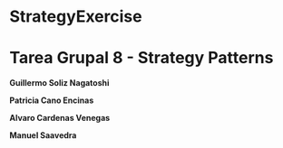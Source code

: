 # StrategyExercise

# Tarea Grupal 8 - Strategy Patterns

**Guillermo Soliz Nagatoshi**

**Patricia Cano Encinas**

**Alvaro Cardenas Venegas**

**Manuel Saavedra**